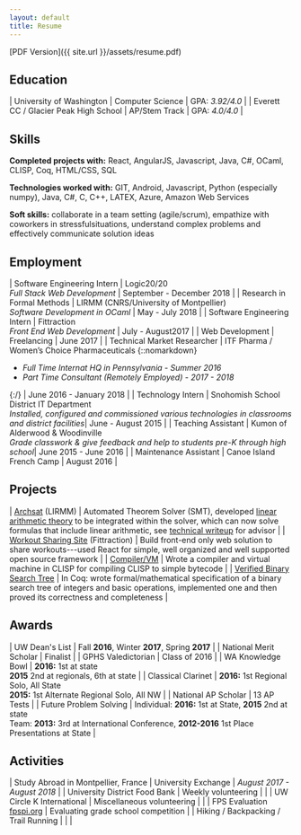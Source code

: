 ```yaml
---
layout: default
title: Resume
---
```


[PDF Version]({{ site.url }}/assets/resume.pdf)
## Education

| University of Washington | Computer Science | GPA: *3.92/4.0* |
| Everett CC / Glacier Peak High School | AP/Stem Track | GPA: *4.0/4.0* |

## Skills

**Completed projects with:** React, AngularJS, Javascript, Java, C#, OCaml, CLISP, Coq, HTML/CSS, SQL

**Technologies worked with:** GIT, Android, Javascript, Python (especially numpy), Java, C#, C, C++, LATEX, Azure, Amazon Web Services

**Soft skills:** collaborate in a team setting (agile/scrum), empathize with coworkers in stressfulsituations, understand complex problems and effectively communicate solution ideas

## Employment

| Software Engineering Intern | Logic20/20 <br/> *Full Stack Web Development* | September - December 2018 |
| Research in Formal Methods | LIRMM (CNRS/University of Montpellier) <br/> *Software Development in OCaml* | May - July 2018 |
| Software Engineering Intern | Fittraction <br/> *Front End Web Development* | July - August2017 |
| Web Development | Freelancing | June 2017 |
| Technical Market Researcher | ITF Pharma / Women’s Choice Pharmaceuticals {::nomarkdown}<ul><li><i>Full Time Internat HQ in Pennsylvania - Summer 2016</i></li><li><i>Part Time Consultant (Remotely Employed) - 2017 - 2018</i></li></ul>{:/} | June 2016 - January 2018 |
| Technology Intern | Snohomish School District IT Department <br/>*Installed, configured and commissioned various technologies in classrooms and district facilities*| June - August 2015 |
| Teaching Assistant | Kumon of Alderwood & Woodinville <br/> *Grade classwork & give feedback and help to students pre-K through high school*| June 2015 - June 2016 |
| Maintenance Assistant | Canoe Island French Camp | August 2016 |

## Projects

| [Archsat](https://gforge.inria.fr/projects/archsat/) (LIRMM) | Automated Theorem Solver (SMT), developed [linear arithmetic theory](https://gforge.inria.fr/scm/browser.php?group_id=7473) to be integrated within the solver, which can now solve formulas that include linear arithmetic, see [technical writeup](https://github.com/thomasbernardi/Formal-Methods-2018/blob/master/ArchSAT_Arith.pdf) for advisor |
| [Workout Sharing Site](http://share.fittraction.com/workout?user=cfe79d7f-29ee-4700-bbb1-283dbeafd7d6\&workout=311158d8-2ef2-48d3-994d-bda3679bc41d) (Fittraction) | Build front-end only web solution to share workouts---used React for simple, well organized and well supported open source framework |
| [Compiler/VM](https://github.com/thomasbernardi/compilation_cours) | Wrote a compiler and virtual machine in CLISP for compiling CLISP to simple bytecode |
| [Verified Binary Search Tree](https://github.com/thomasbernardi/Formal-Methods-2018/blob/master/projet2.v) | In Coq: wrote formal/mathematical specification of a binary search tree of integers and basic operations, implemented one and then proved its correctness and completeness |

## Awards

| UW Dean's List | Fall **2016**, Winter **2017**, Spring **2017** |
| National Merit Scholar | Finalist |
| GPHS Valedictorian | Class of 2016 |
| WA Knowledge Bowl | **2016:** 1st at state <br/> **2015** 2nd at regionals, 6th at state |
| Classical Clarinet | **2016:** 1st Regional Solo, All State <br/> **2015:** 1st Alternate Regional Solo, All NW |
| National AP Scholar | 13 AP Tests |
| Future Problem Solving | Individual: **2016:** 1st at State, **2015** 2nd at state <br/> Team: **2013:** 3rd at International Conference, **2012-2016** 1st Place Presentations at State |

## Activities

| Study Abroad in Montpellier, France | University Exchange | *August 2017 - August 2018* |
| University District Food Bank | Weekly volunteering | |
| UW Circle K International | Miscellaneous volunteering | |
| FPS Evaluation [fpspi.org](http://www.fpspi.org) | Evaluating grade school competition |
| Hiking / Backpacking / Trail Running | | |

